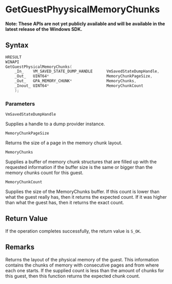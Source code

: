 # GetGuestPhyysicalMemoryChunks
**Note: These APIs are not yet publicly available and will be available in the latest release of the Windows SDK.**

## Syntax
```C
HRESULT 
WINAPI 
GetGuestPhysicalMemoryChunks( 
    _In_    VM_SAVED_STATE_DUMP_HANDLE      VmSavedStateDumpHandle, 
    _Out_   UINT64*                         MemoryChunkPageSize, 
    _Out_   GPA_MEMORY_CHUNK*               MemoryChunks, 
    _Inout_ UINT64*                         MemoryChunkCount 
    ); 
```
### Parameters

`VmSavedStateDumpHandle`

Supplies a handle to a dump provider instance.

`MemoryChunkPageSize`

Returns the size of a page in the memory chunk layout. 

`MemoryChunks`

Supplies a buffer of memory chunk structures that are filled up with the requested information if the buffer size is the same or bigger than the memory chunks count for this guest. 

`MemoryChunkCount`

Supplies the size of the MemoryChunks buffer. If this count is lower than what the guest really has, then it returns the expected count. If it was higher than what the guest has, then it returns the exact count. 

## Return Value

If the operation completes successfully, the return value is `S_OK`.

## Remarks

Returns the layout of the physical memory of the guest. This information contains the chunks of memory with consecutive pages and from where each one starts. If the supplied count is less than the amount of chunks for this guest, then this function returns the expected chunk count. 